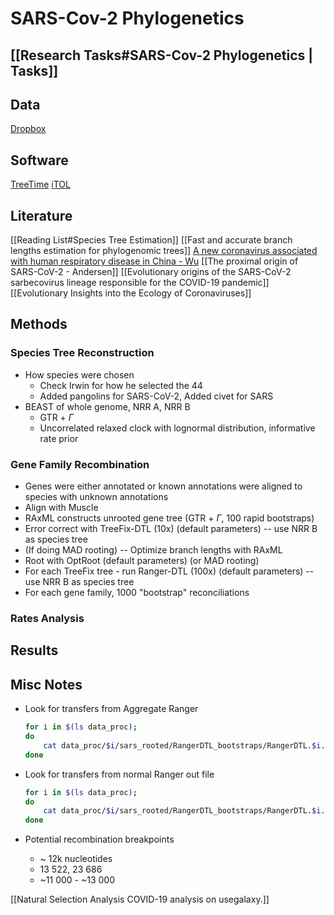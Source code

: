# SARS-Cov-2 Phylogenetics

## [[Research Tasks#SARS-Cov-2 Phylogenetics | Tasks]]


## Data
[Dropbox](https://www.dropbox.com/sh/pffc8guf9uvb4ox/AACiWBY9YgaFyRTbOgUXGdkLa?dl=0)


## Software

[TreeTime](https://github.com/neherlab/treetime)
[iTOL](https://itol.embl.de/upload.cgi)

## Literature

[[Reading List#Species Tree Estimation]]
[[Fast and accurate branch lengths estimation for phylogenomic trees]]
[A new coronavirus associated with human respiratory disease in China - Wu](https://pubmed.ncbi.nlm.nih.gov/32015508/)
[[The proximal origin of SARS-CoV-2 - Andersen]]
[[Evolutionary origins of the SARS-CoV-2 sarbecovirus lineage responsible for the COVID-19 pandemic]]
[[Evolutionary Insights into the Ecology of Coronaviruses]]

## Methods

### Species Tree Reconstruction
- How species were chosen
    - Check Irwin for how he selected the 44
    - Added pangolins for SARS-CoV-2, Added civet for SARS
- BEAST of whole genome, NRR A, NRR B
    - GTR + $\Gamma$
    - Uncorrelated relaxed clock with lognormal distribution, informative rate prior

### Gene Family Recombination
- Genes were either annotated or known annotations were aligned to species with unknown annotations
- Align with Muscle
- RAxML constructs unrooted gene tree (GTR + $\Gamma$, 100 rapid bootstraps)
- Error correct with TreeFix-DTL (10x) (default parameters) -- use NRR B as species tree
- (If doing MAD rooting) -- Optimize branch lengths with RAxML
- Root with OptRoot (default parameters) (or MAD rooting)
- For each TreeFix tree - run Ranger-DTL (100x) (default parameters) -- use NRR B as species tree
- For each gene family, 1000 "bootstrap" reconciliations

### Rates Analysis

## Results

## Misc Notes
    
- Look for transfers from Aggregate Ranger

    ```bash
    for i in $(ls data_proc);
    do
    	cat data_proc/$i/sars_rooted/RangerDTL_bootstraps/RangerDTL.$i.sars_rooted.speciesReconciliation.agg | sed -n 's/^.*\(Transfers = [[:digit:]]*\).*mapping --> \(n[[:digit:]]*\), .*recipient --> \(n.*\),.*$/\2 --> \3 [\1]/p';
    done
    ```

- Look for transfers from normal Ranger out file

    ```bash
    for i in $(ls data_proc);
    do
    	cat data_proc/$i/sars_rooted/RangerDTL_bootstraps/RangerDTL.$i.sars_rooted.speciesReconciliation.out.boot* | sed -n 's/^.*\(m49\).*Transfer.*Recipient\( --> .*\).*$/\1 \2/p';
    done
    ```


- Potential recombination breakpoints
    - ~ 12k nucleotides
    - 13 522, 23 686
    - ~11 000 - ~13 000

[[Natural Selection Analysis   COVID-19 analysis on usegalaxy.]]